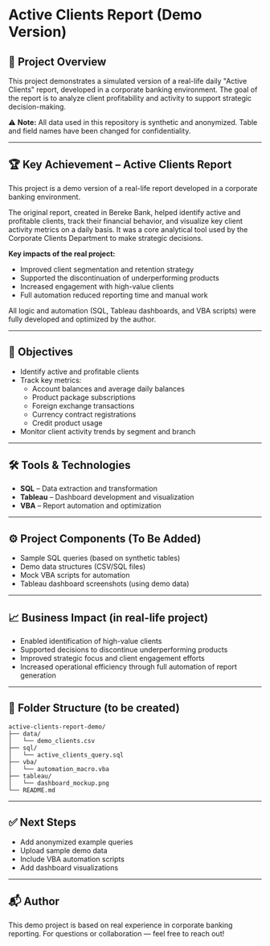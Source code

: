# Active Clients Report (Demo Version)

## 📌 Project Overview
This project demonstrates a simulated version of a real-life daily "Active Clients" report, developed in a corporate banking environment. The goal of the report is to analyze client profitability and activity to support strategic decision-making.

⚠️ **Note:** All data used in this repository is synthetic and anonymized. Table and field names have been changed for confidentiality.

---

## 🏆 Key Achievement – Active Clients Report
This project is a demo version of a real-life report developed in a corporate banking environment.

The original report, created in Bereke Bank, helped identify active and profitable clients, track their financial behavior, and visualize key client activity metrics on a daily basis. It was a core analytical tool used by the Corporate Clients Department to make strategic decisions.

**Key impacts of the real project:**
- Improved client segmentation and retention strategy
- Supported the discontinuation of underperforming products
- Increased engagement with high-value clients
- Full automation reduced reporting time and manual work

All logic and automation (SQL, Tableau dashboards, and VBA scripts) were fully developed and optimized by the author.

---

## 🎯 Objectives
- Identify active and profitable clients
- Track key metrics:
  - Account balances and average daily balances
  - Product package subscriptions
  - Foreign exchange transactions
  - Currency contract registrations
  - Credit product usage
- Monitor client activity trends by segment and branch

---

## 🛠 Tools & Technologies
- **SQL** – Data extraction and transformation
- **Tableau** – Dashboard development and visualization
- **VBA** – Report automation and optimization

---

## ⚙️ Project Components (To Be Added)
- Sample SQL queries (based on synthetic tables)
- Demo data structures (CSV/SQL files)
- Mock VBA scripts for automation
- Tableau dashboard screenshots (using demo data)

---

## 📈 Business Impact (in real-life project)
- Enabled identification of high-value clients
- Supported decisions to discontinue underperforming products
- Improved strategic focus and client engagement efforts
- Increased operational efficiency through full automation of report generation

---

## 📂 Folder Structure (to be created)
```
active-clients-report-demo/
├── data/
│   └── demo_clients.csv
├── sql/
│   └── active_clients_query.sql
├── vba/
│   └── automation_macro.vba
├── tableau/
│   └── dashboard_mockup.png
└── README.md
```

---

## ✅ Next Steps
- Add anonymized example queries
- Upload sample demo data
- Include VBA automation scripts
- Add dashboard visualizations

---

## 📬 Author
This demo project is based on real experience in corporate banking reporting. For questions or collaboration — feel free to reach out!
